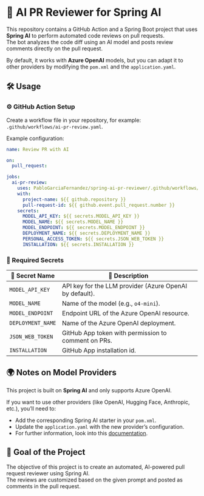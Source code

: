 # 🤖 AI PR Reviewer for Spring AI

This repository contains a GitHub Action and a Spring Boot project that uses **Spring AI** to perform automated code reviews on pull requests.  
The bot analyzes the code diff using an AI model and posts review comments directly on the pull request.

By default, it works with **Azure OpenAI** models, but you can adapt it to other providers by modifying the `pom.xml` and the `application.yaml`.

## 🛠️ Usage

### ⚙️ GitHub Action Setup

Create a workflow file in your repository, for example: `.github/workflows/ai-pr-review.yaml`.

Example configuration:

```yaml
name: Review PR with AI

on:
  pull_request:

jobs:
  ai-pr-review:
    uses: PabloGarciaFernandez/spring-ai-pr-reviewer/.github/workflows/ai-pr-review.yaml@master
    with:
      project-name: ${{ github.repository }}
      pull-request-id: ${{ github.event.pull_request.number }}
    secrets:
      MODEL_API_KEY: ${{ secrets.MODEL_API_KEY }}
      MODEL_NAME: ${{ secrets.MODEL_NAME }}
      MODEL_ENDPOINT: ${{ secrets.MODEL_ENDPOINT }}
      DEPLOYMENT_NAME: ${{ secrets.DEPLOYMENT_NAME }}
      PERSONAL_ACCESS_TOKEN: ${{ secrets.JSON_WEB_TOKEN }}
      INSTALLATION: ${{ secrets.INSTALLATION }}
```

### 🔑 Required Secrets

| 🔐 Secret Name    | 📄 Description                                          |
|-------------------|---------------------------------------------------------|
| `MODEL_API_KEY`   | API key for the LLM provider (Azure OpenAI by default). |
| `MODEL_NAME`      | Name of the model (e.g., `o4-mini`).                    |
| `MODEL_ENDPOINT`  | Endpoint URL of the Azure OpenAI resource.              |
| `DEPLOYMENT_NAME` | Name of the Azure OpenAI deployment.                    |
| `JSON_WEB_TOKEN`  | GitHub App token with permission to comment on PRs.     |
| `INSTALLATION`    | GitHub App installation id.                             |

## 🌍 Notes on Model Providers

This project is built on **Spring AI** and only supports Azure OpenAI.

If you want to use other providers (like OpenAI, Hugging Face, Anthropic, etc.), you’ll need to:
- Add the corresponding Spring AI starter in your `pom.xml`.
- Update the `application.yaml` with the new provider’s configuration.
- For further information, look into this [documentation](https://docs.spring.io/spring-ai/reference/api/chatmodel.html).

## 🎯 Goal of the Project

The objective of this project is to create an automated, AI-powered pull request reviewer using Spring AI.  
The reviews are customized based on the given prompt and posted as comments in the pull request.
